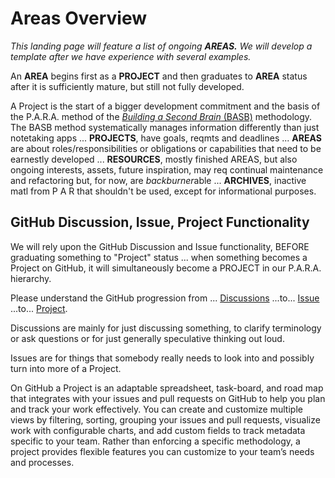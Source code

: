 # Areas Overview

*This landing page will feature a list of ongoing **AREAS.** We will develop a template after we have experience with several examples.*

An **AREA** begins first as a **PROJECT** and then graduates to **AREA** status after it is sufficiently mature, but still not fully developed.

A Project is the start of a bigger development commitment and the basis of the P.A.R.A. method of the [*Building a Second Brain* (BASB)](https://fortelabs.com/blog/category/building-a-second-brain/) methodology. The BASB method systematically manages information differently than just notetaking apps ... **PROJECTS**, have goals, reqmts and deadlines ... **AREAS** are about roles/responsibilities or obligations or capabilities that need to be earnestly developed ... **RESOURCES**, mostly finished AREAS, but also ongoing interests, assets, future inspiration, may req continual maintenance and refactoring but, for now, are *backburner*able  ... **ARCHIVES**, inactive matl from P A R that shouldn't be used, except for informational purposes.

## GitHub Discussion, Issue, Project Functionality

We will rely upon the GitHub Discussion and Issue functionality, BEFORE graduating something to "Project" status ... when something becomes a Project on GitHub, it will simultaneously become a PROJECT in our P.A.R.A. hierarchy.

Please understand the GitHub progression from ... [Discussions](https://docs.github.com/en/discussions) ...to... [Issue](https://docs.github.com/en/issues/guides) ...to... [Project](https://docs.github.com/en/issues/planning-and-tracking-with-projects).

Discussions are mainly for just discussing something, to clarify terminology or ask questions or for just generally speculative thinking out loud.

Issues are for things that somebody really needs to look into and possibly turn into more of a Project.

On GitHub a Project is an adaptable spreadsheet, task-board, and road map that integrates with your issues and pull requests on GitHub to help you plan and track your work effectively. You can create and customize multiple views by filtering, sorting, grouping your issues and pull requests, visualize work with configurable charts, and add custom fields to track metadata specific to your team. Rather than enforcing a specific methodology, a project provides flexible features you can customize to your team’s needs and processes.
